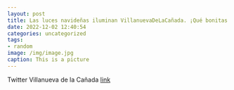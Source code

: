 ```yaml
---
layout: post
title: Las luces navideñas iluminan VillanuevaDeLaCañada. ¡Qué bonitas! 🌠😍 httpst.cozzvkTipyOL
date: 2022-12-02 12:40:54
categories: uncategorized
tags:
- random
image: /img/image.jpg
caption: This is a picture
---
```

Twitter Villanueva de la Cañada [link](https://twitter.com/AytoVDLCanada/status/1598407491821469728)
